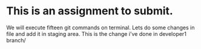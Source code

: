 # This is an assignment to submit.
We will execute fifteen git commands on terminal.
Lets do some changes in file and add it in staging area.
This is the change i've done in developer1 branch/
